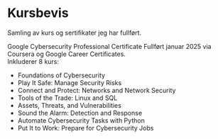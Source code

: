 # Kursbevis
Samling av kurs og sertifikater jeg har fullført.

Google Cybersecurity Professional Certificate
Fullført januar 2025 via Coursera og Google Career Certificates.  
Inkluderer 8 kurs:
- Foundations of Cybersecurity
- Play It Safe: Manage Security Risks
- Connect and Protect: Networks and Network Security
- Tools of the Trade: Linux and SQL
- Assets, Threats, and Vulnerabilities
- Sound the Alarm: Detection and Response
- Automate Cybersecurity Tasks with Python
- Put It to Work: Prepare for Cybersecurity Jobs
